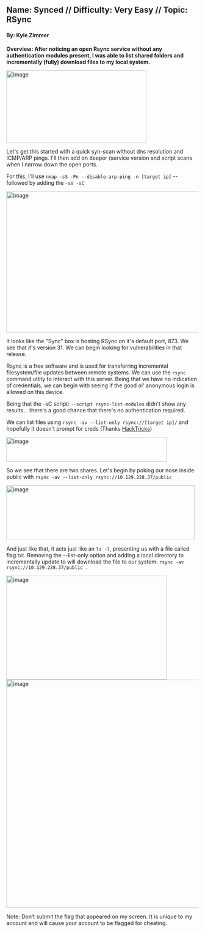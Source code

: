 ## Name: Synced   //   Difficulty: Very Easy   //   Topic: RSync    
#### By: Kyle Zimmer    
       
**Overview: After noticing an open Rsync service without any authentication modules present, I was able to list shared folders and incrementally (fully) download files to my local system.**     

<img width="367" height="189" alt="image" src="https://github.com/user-attachments/assets/66a21d05-c325-42bb-ab34-d4a74b1e2a5f" />   

Let's get this started with a quick syn-scan without dns resolution and ICMP/ARP pings. I'll then add on deeper (service version and script scans when I narrow down the open ports.     

For this, I'll use `nmap -sS -Pn --disable-arp-ping -n [target ip]` -- followed by adding the `-sV -sC`     

<img width="786" height="369" alt="image" src="https://github.com/user-attachments/assets/9dafb049-3e20-4d1b-9407-f5e0c0b710c8" />      

It looks like the "Sync" box is hosting RSync on it's default port, 873. We see that it's version 31. We can begin looking for vulnerabilities in that release.     

Rsync is a free software and is used for transferring incremental filesystem/file updates between remote systems. We can use the `rsync` command utlity to interact with this server. Being that we have no indication of credentials, we can begin with seeing if the good ol' anonymous login is allowed on this device.      

Being that the -sC script: `--script rsync-list-modules` didn't show any results... there's a good chance that there's no authentication required.   

We can list files using `rsync -av --list-only rsync://[target ip]/` and hopefully it doesn't prompt for creds (Thanks [HackTricks](https://book.hacktricks.wiki/en/network-services-pentesting/873-pentesting-rsync.html#manual-rsync-usage))      

<img width="420" height="64" alt="image" src="https://github.com/user-attachments/assets/29d8a2f5-c1c6-479c-9f63-22ddab18c3d6" />    

So we see that there are two shares. Let's begin by poking our nose inside public with `rsync -av --list-only rsync://10.129.228.37/public`    

<img width="493" height="143" alt="image" src="https://github.com/user-attachments/assets/85eda4ec-620e-4f7e-af54-a43280e6dea1" />    

And just like that, it acts just like an `ls -l`, presenting us with a file called flag.txt. Removing the --list-only option and adding a local directory to incrementally update to will download the file to our system: `rsync -av rsync://10.129.228.37/public .`    

<img width="421" height="272" alt="image" src="https://github.com/user-attachments/assets/84b44f00-df61-4478-87d4-96713bcde785" />     

<img width="687" height="597" alt="image" src="https://github.com/user-attachments/assets/97742d6c-dbec-44d3-bcae-6d9815138997" />    

Note: Don’t submit the flag that appeared on my screen. It is unique to my account and will cause your account to be flagged for cheating.  
